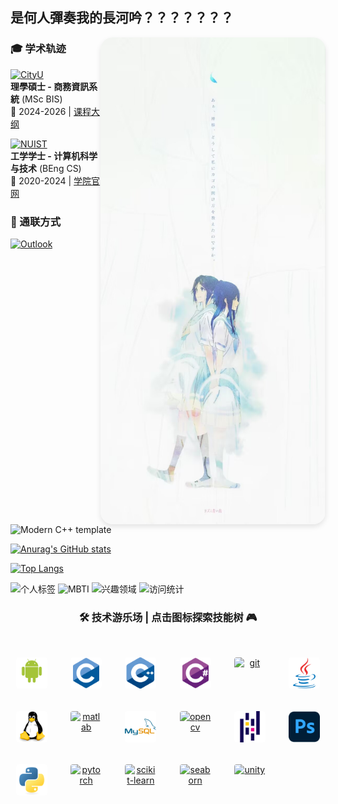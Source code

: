 ## 是何人彈奏我的長河吟？？？？？？？
<img align="right" width="360" src="image/liz.jpg" style="border-radius: 20px; box-shadow: 0 4px 8px rgba(0,0,0,0.1);">

<div style="max-width: 560px;">

### 🎓 学术轨迹
[![CityU](https://img.shields.io/badge/香港城市大學(東莞)-商學院%20|%20資訊系統學系-AC145A?style=flat-square&logo=bank&logoColor=white)](https://www.cb.cityu.edu.hk/is)  
**理學碩士 - 商務資訊系統** (MSc BIS)  
📅 2024-2026 | [课程大纲](https://www.cb.cityu.edu.hk/is/postgraduate-degrees/taught-postgraduate/msc-business-information-systems)

[![NUIST](https://img.shields.io/badge/南京信息工程大学-计算机学院、网络空间安全学院-004080?style=flat-square&logo=shield&logoColor=white)](http://scs.nuist.edu.cn/)  
**工学学士 - 计算机科学与技术** (BEng CS)  
📅 2020-2024 | [学院官网](http://scs.nuist.edu.cn/)

### 📮 通联方式
[![Outlook](https://img.shields.io/badge/个人邮箱-wjw20020209@outlook.com-0072C6?style=flat-square&logo=microsoft-outlook)](mailto:wjw20020209@outlook.com)

</div>

<div>

![Modern C++ template][github-sub-title:img]

[![Anurag's GitHub stats](https://github-readme-stats.vercel.app/api?username=yukito0209&show_icons=true&theme=transparent&count_private=true&include_all_commits=true&card_width=400)](https://space.bilibili.com/13845177)

[![Top Langs](https://github-readme-stats.vercel.app/api/top-langs/?username=yukito0209&layout=compact&card_width=437)](https://space.bilibili.com/13845177)

<!-- ![](https://img.shields.io/badge/喜欢-摸鱼-blue) 
![](https://img.shields.io/badge/MBTI-INFJ-green) 
![](https://img.shields.io/badge/爱好-动漫、摄影、历史、语言-red)
![](https://komarev.com/ghpvc/?username=yukito0209&color=ff69b4) -->

![个人标签](https://img.shields.io/badge/喜欢-%F0%9F%90%8F%E6%91%B8%E9%B1%BC-89CFF0?style=flat) 
![MBTI](https://img.shields.io/badge/MBTI-%F0%9F%A4%94INFJ-9ED8D8?style=flat) 
![兴趣领域](https://img.shields.io/badge/爱好-%F0%9F%8E%AD%E5%8A%A8%E6%BC%AB+%F0%9F%93%B8%E6%91%84%E5%BD%B1-FFB6C1)
![访问统计](https://komarev.com/ghpvc/?username=yukito0209&color=9F7AEA&style=flat-square&abbreviated=true)

</div>


[github-sub-title:img]: https://readme-typing-svg.herokuapp.com?font=Fira+Code&size=24&duration=3000&pause=3000&color=F7B4E0&center=true&vCenter=true&multiline=true&width=435&height=85&lines=Kerwin+Wang;Stay+young%2C+stay+simple!

<h3 align="center">🛠️ 技术游乐场 | 点击图标探索技能树 🎮</h3>

<div align="center" style="padding: 1.5rem 0;">
  <div class="tech-grid" style="
    display: grid;
    grid-template-columns: repeat(auto-fit, minmax(60px, 1fr));
    gap: 1.2rem;
    max-width: 800px;
    margin: 0 auto;
  ">
    <a href="https://developer.android.com" target="_blank" rel="noreferrer" class="tech-icon">
      <img src="https://raw.githubusercontent.com/devicons/devicon/master/icons/android/android-original-wordmark.svg" 
           alt="Android" 
           style="transition: all 0.3s; width: 50px; height: 50px; border-radius: 12px; padding: 6px;">
      <span class="tech-name">Android</span>
    </a>
    <a href="https://www.cprogramming.com/" target="_blank" rel="noreferrer" class="tech-icon">
      <img src="https://raw.githubusercontent.com/devicons/devicon/master/icons/c/c-original.svg"
           alt="C" 
           style="transition: all 0.3s; width: 50px; height: 50px; border-radius: 12px; padding: 6px;">
      <span class="tech-name">C Language</span>
    </a>
    <a href="https://www.w3schools.com/cpp/" target="_blank" rel="noreferrer" class="tech-icon">
      <img src="https://raw.githubusercontent.com/devicons/devicon/master/icons/cplusplus/cplusplus-original.svg"
           alt="cplusplus" 
           style="transition: all 0.3s; width: 50px; height: 50px; border-radius: 12px; padding: 6px;">
      <span class="tech-name">C++</span>
    </a>
    <a href="https://www.w3schools.com/cs/" target="_blank" rel="noreferrer" class="tech-icon">
      <img src="https://raw.githubusercontent.com/devicons/devicon/master/icons/csharp/csharp-original.svg"
           alt="csharp" 
           style="transition: all 0.3s; width: 50px; height: 50px; border-radius: 12px; padding: 6px;">
      <span class="tech-name">C#</span>
    </a>
    <a href="https://git-scm.com/" target="_blank" rel="noreferrer" class="tech-icon">
      <img src="https://www.vectorlogo.zone/logos/git-scm/git-scm-icon.svg"
           alt="git" 
           style="transition: all 0.3s; width: 50px; height: 50px; border-radius: 12px; padding: 6px;">
      <span class="tech-name">Git</span>
    </a>
    <a href="https://www.java.com" target="_blank" rel="noreferrer" class="tech-icon">
      <img src="https://raw.githubusercontent.com/devicons/devicon/master/icons/java/java-original.svg"
           alt="java" 
           style="transition: all 0.3s; width: 50px; height: 50px; border-radius: 12px; padding: 6px;">
      <span class="tech-name">Java</span>
    </a>
    <a href="https://www.linux.org/" target="_blank" rel="noreferrer" class="tech-icon">
      <img src="https://raw.githubusercontent.com/devicons/devicon/master/icons/linux/linux-original.svg"
           alt="linux" 
           style="transition: all 0.3s; width: 50px; height: 50px; border-radius: 12px; padding: 6px;">
      <span class="tech-name">Linux</span>
    </a>
    <a href="https://www.mathworks.com/" target="_blank" rel="noreferrer" class="tech-icon">
      <img src="https://upload.wikimedia.org/wikipedia/commons/2/21/Matlab_Logo.png"
           alt="matlab" 
           style="transition: all 0.3s; width: 50px; height: 50px; border-radius: 12px; padding: 6px;">
      <span class="tech-name">MatLab</span>
    </a>
    <a href="https://www.mysql.com/" target="_blank" rel="noreferrer" class="tech-icon">
      <img src="https://raw.githubusercontent.com/devicons/devicon/master/icons/mysql/mysql-original-wordmark.svg"
           alt="mysql" 
           style="transition: all 0.3s; width: 50px; height: 50px; border-radius: 12px; padding: 6px;">
      <span class="tech-name">MySQL</span>
    </a>
    <a href="https://opencv.org/" target="_blank" rel="noreferrer" class="tech-icon">
      <img src="https://www.vectorlogo.zone/logos/opencv/opencv-icon.svg"
           alt="opencv" 
           style="transition: all 0.3s; width: 50px; height: 50px; border-radius: 12px; padding: 6px;">
      <span class="tech-name">OpenCV</span>
    </a>
    <a href="https://pandas.pydata.org/" target="_blank" rel="noreferrer" class="tech-icon">
      <img src="https://raw.githubusercontent.com/devicons/devicon/2ae2a900d2f041da66e950e4d48052658d850630/icons/pandas/pandas-original.svg"
           alt="pandas" 
           style="transition: all 0.3s; width: 50px; height: 50px; border-radius: 12px; padding: 6px;">
      <span class="tech-name">pandas</span>
    </a>
    <a href="https://www.photoshop.com/en" target="_blank" rel="noreferrer" class="tech-icon">
      <img src="https://raw.githubusercontent.com/devicons/devicon/master/icons/photoshop/photoshop-original.svg"
           alt="photoshop" 
           style="transition: all 0.3s; width: 50px; height: 50px; border-radius: 12px; padding: 6px;">
      <span class="tech-name">Photoshop</span>
    </a>
    <a href="https://www.python.org" target="_blank" rel="noreferrer" class="tech-icon">
      <img src="https://raw.githubusercontent.com/devicons/devicon/master/icons/python/python-original.svg"
           alt="python" 
           style="transition: all 0.3s; width: 50px; height: 50px; border-radius: 12px; padding: 6px;">
      <span class="tech-name">Pyhton</span>
    </a>
    <a href="https://pytorch.org/" target="_blank" rel="noreferrer" class="tech-icon">
      <img src="https://www.vectorlogo.zone/logos/pytorch/pytorch-icon.svg"
           alt="pytorch" 
           style="transition: all 0.3s; width: 50px; height: 50px; border-radius: 12px; padding: 6px;">
      <span class="tech-name">PyTorch</span>
    </a>
    <a href="https://scikit-learn.org/" target="_blank" rel="noreferrer" class="tech-icon">
      <img src="https://upload.wikimedia.org/wikipedia/commons/0/05/Scikit_learn_logo_small.svg"
           alt="scikit-learn" 
           style="transition: all 0.3s; width: 50px; height: 50px; border-radius: 12px; padding: 6px;">
      <span class="tech-name">scikit-learn</span>
    </a>
    <a href="https://seaborn.pydata.org/" target="_blank" rel="noreferrer" class="tech-icon">
      <img src="https://seaborn.pydata.org/_images/logo-mark-lightbg.svg"
           alt="seaborn" 
           style="transition: all 0.3s; width: 50px; height: 50px; border-radius: 12px; padding: 6px;">
      <span class="tech-name">seaborn</span>
    </a>
    <a href="https://unity.com/" target="_blank" rel="noreferrer" class="tech-icon">
      <img src="https://www.vectorlogo.zone/logos/unity3d/unity3d-icon.svg"
           alt="unity" 
           style="transition: all 0.3s; width: 50px; height: 50px; border-radius: 12px; padding: 6px;">
      <span class="tech-name">Unity</span>
    </a>


    
  </div>
</div>

<style>
.tech-icon {
  position: relative;
  display: inline-flex;
  flex-direction: column;
  align-items: center;
  transition: transform 0.2s;
}

.tech-icon:hover {
  transform: translateY(-5px);
}

.tech-icon:hover .tech-name {
  visibility: visible;
  opacity: 1;
}

.tech-name {
  visibility: hidden;
  opacity: 0;
  position: absolute;
  bottom: -27px;
  background: #2D3748;
  color: white;
  padding: 4px 8px;
  border-radius: 4px;
  font-size: 0.8rem;
  transition: all 0.2s;
  white-space: nowrap;
  box-shadow: 0 2px 6px rgba(0,0,0,0.1);
}

.tech-icon img {
  border: 2px solid transparent;
  transition: all 0.3s;
}

.tech-icon:hover img {
  filter: brightness(1.1);
  border-color:rgb(40, 128, 211);
  box-shadow: 0 4px 12px rgba(172,20,90,0.2);
}
</style>